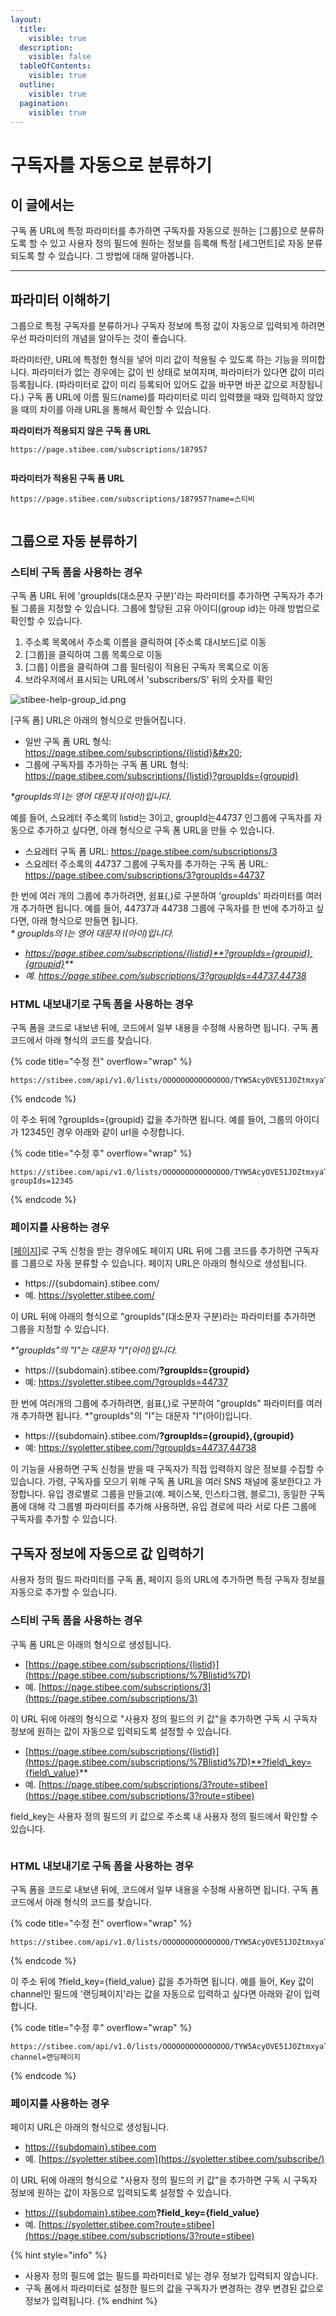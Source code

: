 ```yaml
---
layout:
  title:
    visible: true
  description:
    visible: false
  tableOfContents:
    visible: true
  outline:
    visible: true
  pagination:
    visible: true
---
```


# 구독자를 자동으로 분류하기

## 이 글에서는 <a href="#h_01hh496d5ehdqkmbhd8hamadjq" id="h_01hh496d5ehdqkmbhd8hamadjq"></a>

구독 폼 URL에 특정 파라미터를 추가하면 구독자를 자동으로 원하는 \[그룹]으로 분류하도록 할 수 있고 사용자 정의 필드에 원하는 정보를 등록해 특정 \[세그먼트]로 자동 분류되도록 할 수 있습니다. 그 방법에 대해 알아봅니다.

***

## 파라미터 이해하기

그룹으로 특정 구독자를 분류하거나 구독자 정보에 특정 값이 자동으로 입력되게 하려면 우선 파라미터의 개념을 알아두는 것이 좋습니다.

파라미터란, URL에 특정한 형식을 넣어 미리 값이 적용될 수 있도록 하는 기능을 의미합니다. 파라미터가 없는 경우에는 값이 빈 상태로 보여지며, 파라미터가 있다면 값이 미리 등록됩니다. (파라미터로 값이 미리 등록되어 있어도 값을 바꾸면 바꾼 값으로 저장됩니다.)  구독 폼 URL에 이름 필드(name)를 파라미터로 미리 입력했을 때와 입력하지 않았을 때의 차이를 아래 URL을 통해서 확인할 수 있습니다.



**파라미터가 적용되지 않은 구독 폼 URL**

```
https://page.stibee.com/subscriptions/187957
```

<figure><img src="../../.gitbook/assets/파라미터 이해하기_1 (1).png" alt=""><figcaption></figcaption></figure>



**파라미터가 적용된 구독 폼 URL**

```
https://page.stibee.com/subscriptions/187957?name=스티비
```

<figure><img src="../../.gitbook/assets/파라미터 이해하기_2 (1).png" alt=""><figcaption></figcaption></figure>



## 그룹으로 자동 분류하기

### 스티비 구독 폼을 사용하는 경우 <a href="#undefined" id="undefined"></a>

구독 폼 URL 뒤에 'groupIds(대소문자 구분)'라는 파라미터를 추가하면 구독자가 추가될 그룹을 지정할 수 있습니다. 그룹에 할당된 고유 아이디(group id)는 아래 방법으로 확인할 수 있습니다.

1. 주소록 목록에서 주소록 이름을 클릭하여 \[주소록 대시보드]로 이동
2. \[그룹]을 클릭하여 그룹 목록으로 이동
3. \[그룹] 이름을 클릭하여 그룹 필터링이 적용된 구독자 목록으로 이동
4. 브라우저에서 표시되는 URL에서 'subscribers/S' 뒤의 숫자를 확인

![stibee-help-group\_id.png](https://help.stibee.com/hc/article\_attachments/5749074065167)

\[구독 폼] URL은 아래의 형식으로 만들어집니다.

* 일반 구독 폼 URL 형식: https://page.stibee.com/subscriptions/{listid}&#x20;
* 그룹에 구독자를 추가하는 구독 폼 URL 형식: https://page.stibee.com/subscriptions/{listid}?groupIds={groupid}

_\*groupIds의 I는 영어 대문자 I(아이)입니다._

예를 들어, 스요레터 주소록의 listid는 3이고, groupId는44737 인그룹에 구독자를 자동으로 추가하고 싶다면, 아래 형식으로 구독 폼 URL을 만들 수 있습니다.

* 스요레터 구독 폼 URL: https://page.stibee.com/subscriptions/3
* 스요레터 주소록의 44737 그룹에 구독자를 추가하는 구독 폼 URL: https://page.stibee.com/subscriptions/3?groupIds=44737

한 번에 여러 개의 그룹에 추가하려면, 쉼표(,)로 구분하여 'groupIds' 파라미터를 여러 개 추가하면 됩니다. 예를 들어, 44737과 44738 그룹에 구독자를 한 번에 추가하고 싶다면, 아래 형식으로 만들면 됩니다. \
_\* groupIds의 I는 영어 대문자 I(아이)입니다._

* _https://page.stibee.com/subscriptions/{listid}**?groupIds={groupid},{groupid}**_
* _예. https://page.stibee.com/subscriptions/3?groupIds=44737,44738_



### HTML 내보내기로 구독 폼을 사용하는 경우 <a href="#html" id="html"></a>

구독 폼을 코드로 내보낸 뒤에, 코드에서 일부 내용을 수정해 사용하면 됩니다. 구독 폼 코드에서 아래 형식의 코드를 찾습니다.

{% code title="수정 전" overflow="wrap" %}
```
https://stibee.com/api/v1.0/lists/OOOOOOOOOOOOOOO/TYW5AcyOVE51JOZtmxyaTL8zPkJ/public/subscribers
```
{% endcode %}

이 주소 뒤에 ?groupIds={groupid} 값을 추가하면 됩니다. 예를 들어, 그룹의 아이디가 12345인 경우 아래와 같이 url을 수정합니다.

{% code title="수정 후" overflow="wrap" %}
```
https://stibee.com/api/v1.0/lists/OOOOOOOOOOOOOOO/TYW5AcyOVE51JOZtmxyaTL8zPkJ/public/subscribers?groupIds=12345
```
{% endcode %}





### 페이지를 사용하는 경우

\[[페이지](broken-reference)]로 구독 신청을 받는 경우에도 페이지 URL 뒤에 그룹 코드를 추가하면 구독자를 그룹으로 자동 분류할 수 있습니다. 페이지 URL은 아래의 형식으로 생성됩니다.

* https://{subdomain}.stibee.com/
* 예. https://syoletter.stibee.com/

이 URL 뒤에 아래의 형식으로 "groupIds"(대소문자 구분)라는 파라미터를 추가하면 그룹을 지정할 수 있습니다.&#x20;

_\*"groupIds"의 "I"는 대문자 "I"(아이)입니다._

* https://{subdomain}.stibee.com/**?groupIds={groupid}**
* 예: https://syoletter.stibee.com/?groupIds=44737

한 번에 여러개의 그룹에 추가하려면, 쉼표(,)로 구분하여 "groupIds" 파라미터를 여러 개 추가하면 됩니다. \*"groupIds"의 "I"는 대문자 "I"(아이)입니다.

* https://{subdomain}.stibee.com/**?groupIds={groupid},{groupid}**
* 예: https://syoletter.stibee.com/?groupIds=44737,44738



이 기능을 사용하면 구독 신청을 받을 때 구독자가 직접 입력하지 않은 정보를 수집할 수 있습니다. 가령, 구독자를 모으기 위해 구독 폼 URL을 여러 SNS 채널에 홍보한다고 가정합니다. 유입 경로별로 그룹을 만들고(예. 페이스북, 인스타그램, 블로그), 동일한 구독 폼에 대해 각 그룹별 파라미터를 추가해 사용하면, 유입 경로에 따라 서로 다른 그룹에 구독자를 추가할 수 있습니다.



## 구독자 정보에 자동으로 값 입력하기

사용자 정의 필드 파라미터를 구독 폼, 페이지 등의 URL에 추가하면 특정 구독자 정보를 자동으로 추가할 수 있습니다.

### 스티비 구독 폼을 사용하는 경우 <a href="#h_56b1e65f3d" id="h_56b1e65f3d"></a>

구독 폼 URL은 아래의 형식으로 생성됩니다.

* [https://page.stibee.com/subscriptions/{listid}](https://page.stibee.com/subscriptions/%7Blistid%7D)
* 예. [https://page.stibee.com/subscriptions/3](https://page.stibee.com/subscriptions/3)

이 URL 뒤에 아래의 형식으로 "사용자 정의 필드의 키 값"을 추가하면 구독 시 구독자 정보에 원하는 값이 자동으로 입력되도록 설정할 수 있습니다.

* [https://page.stibee.com/subscriptions/{listid}](https://page.stibee.com/subscriptions/%7Blistid%7D)**?field\_key={field\_value}**
* 예. [https://page.stibee.com/subscriptions/3?route=stibee](https://page.stibee.com/subscriptions/3?route=stibee)

field\_key는 사용자 정의 필드의 키 값으로 주소록 내 사용자 정의 필드에서 확인할 수 있습니다.

<figure><img src="https://downloads.intercomcdn.com/i/o/525689679/c19b573c5f701291070f790d/%EC%82%AC%EC%9A%A9%EC%9E%90%EC%A0%95%EC%9D%98%ED%95%84%EB%93%9C%ED%8C%8C%EB%9D%BC%EB%AF%B8%ED%84%B0_3.gif" alt=""><figcaption></figcaption></figure>



### HTML 내보내기로 구독 폼을 사용하는 경우

구독 폼을 코드로 내보낸 뒤에, 코드에서 일부 내용을 수정해 사용하면 됩니다. 구독 폼 코드에서 아래 형식의 코드를 찾습니다.

{% code title="수정 전" overflow="wrap" %}
```
https://stibee.com/api/v1.0/lists/OOOOOOOOOOOOOOO/TYW5AcyOVE51JOZtmxyaTL8zPkJ/public/subscribers
```
{% endcode %}

이 주소 뒤에 ?field\_key={field\_value} 값을 추가하면 됩니다. 예를 들어, Key 값이 channel인 필드에 '랜딩페이지'라는 값을 자동으로 입력하고 싶다면 아래와 같이 입력합니다.

{% code title="수정 후" overflow="wrap" %}
```
https://stibee.com/api/v1.0/lists/OOOOOOOOOOOOOOO/TYW5AcyOVE51JOZtmxyaTL8zPkJ/public/subscribers?channel=랜딩페이지
```
{% endcode %}



### 페이지를 사용하는 경우

페이지 URL은 아래의 형식으로 생성됩니다.

* [https://{subdomain}.stibee.com](https://{subdomain}.stibee.com/)
* 예. [https://syoletter.stibee.com](https://syoletter.stibee.com/subscribe/)

이 URL 뒤에 아래의 형식으로 "사용자 정의 필드의 키 값"을 추가하면 구독 시 구독자 정보에 원하는 값이 자동으로 입력되도록 설정할 수 있습니다.

* [https://{subdomain}.stibee.com](https://{subdomain}.stibee.com/)**?field\_key={field\_value}**
* 예. [https://syoletter.stibee.com?route=stibee](https://page.stibee.com/subscriptions/3?route=stibee)

{% hint style="info" %}
* 사용자 정의 필드에 없는 필드를 파라미터로 넣는 경우 정보가 입력되지 않습니다.
* 구독 폼에서 파라미터로 설정한 필드의 값을 구독자가 변경하는 경우 변경된 값으로 정보가 입력됩니다.
{% endhint %}

